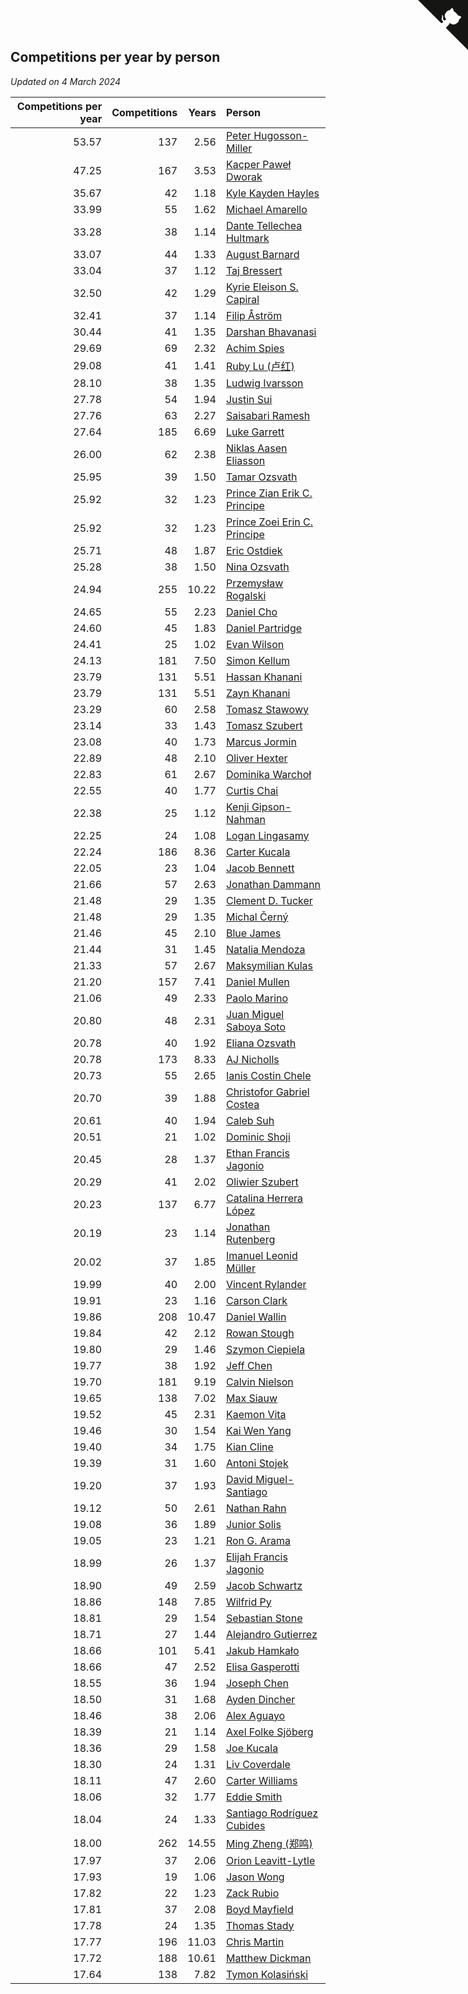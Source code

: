 ## Competitions per year by person

*Updated on  4 March 2024*

| Competitions per year | Competitions | Years | Person |
| ---: | ---: | ---: | :--- |
| 53.57 | 137 | 2.56 | [Peter Hugosson-Miller](https://www.worldcubeassociation.org/persons/2021HUGO01) |
| 47.25 | 167 | 3.53 | [Kacper Paweł Dworak](https://www.worldcubeassociation.org/persons/2020DWOR01) |
| 35.67 | 42 | 1.18 | [Kyle Kayden Hayles](https://www.worldcubeassociation.org/persons/2022HAYL02) |
| 33.99 | 55 | 1.62 | [Michael Amarello](https://www.worldcubeassociation.org/persons/2022AMAR09) |
| 33.28 | 38 | 1.14 | [Dante Tellechea Hultmark](https://www.worldcubeassociation.org/persons/2023HULT01) |
| 33.07 | 44 | 1.33 | [August Barnard](https://www.worldcubeassociation.org/persons/2022BARN21) |
| 33.04 | 37 | 1.12 | [Taj Bressert](https://www.worldcubeassociation.org/persons/2023BRES01) |
| 32.50 | 42 | 1.29 | [Kyrie Eleison S. Capiral](https://www.worldcubeassociation.org/persons/2022CAPI02) |
| 32.41 | 37 | 1.14 | [Filip Åström](https://www.worldcubeassociation.org/persons/2023ASTR01) |
| 30.44 | 41 | 1.35 | [Darshan Bhavanasi](https://www.worldcubeassociation.org/persons/2022BHAV01) |
| 29.69 | 69 | 2.32 | [Achim Spies](https://www.worldcubeassociation.org/persons/2021SPIE01) |
| 29.08 | 41 | 1.41 | [Ruby Lu (卢红)](https://www.worldcubeassociation.org/persons/2022LURU01) |
| 28.10 | 38 | 1.35 | [Ludwig Ivarsson](https://www.worldcubeassociation.org/persons/2022IVAR01) |
| 27.78 | 54 | 1.94 | [Justin Sui](https://www.worldcubeassociation.org/persons/2022SUIJ01) |
| 27.76 | 63 | 2.27 | [Saisabari Ramesh](https://www.worldcubeassociation.org/persons/2021RAME01) |
| 27.64 | 185 | 6.69 | [Luke Garrett](https://www.worldcubeassociation.org/persons/2017GARR05) |
| 26.00 | 62 | 2.38 | [Niklas Aasen Eliasson](https://www.worldcubeassociation.org/persons/2021ELIA01) |
| 25.95 | 39 | 1.50 | [Tamar Ozsvath](https://www.worldcubeassociation.org/persons/2022OZSV04) |
| 25.92 | 32 | 1.23 | [Prince Zian Erik C. Principe](https://www.worldcubeassociation.org/persons/2022PRIN08) |
| 25.92 | 32 | 1.23 | [Prince Zoei Erin C. Principe](https://www.worldcubeassociation.org/persons/2022PRIN09) |
| 25.71 | 48 | 1.87 | [Eric Ostdiek](https://www.worldcubeassociation.org/persons/2022OSTD01) |
| 25.28 | 38 | 1.50 | [Nina Ozsvath](https://www.worldcubeassociation.org/persons/2022OZSV03) |
| 24.94 | 255 | 10.22 | [Przemysław Rogalski](https://www.worldcubeassociation.org/persons/2013ROGA02) |
| 24.65 | 55 | 2.23 | [Daniel Cho](https://www.worldcubeassociation.org/persons/2021CHOD01) |
| 24.60 | 45 | 1.83 | [Daniel Partridge](https://www.worldcubeassociation.org/persons/2022PART02) |
| 24.41 | 25 | 1.02 | [Evan Wilson](https://www.worldcubeassociation.org/persons/2023WILS11) |
| 24.13 | 181 | 7.50 | [Simon Kellum](https://www.worldcubeassociation.org/persons/2016KELL12) |
| 23.79 | 131 | 5.51 | [Hassan Khanani](https://www.worldcubeassociation.org/persons/2018KHAN26) |
| 23.79 | 131 | 5.51 | [Zayn Khanani](https://www.worldcubeassociation.org/persons/2018KHAN28) |
| 23.29 | 60 | 2.58 | [Tomasz Stawowy](https://www.worldcubeassociation.org/persons/2021STAW01) |
| 23.14 | 33 | 1.43 | [Tomasz Szubert](https://www.worldcubeassociation.org/persons/2022SZUB02) |
| 23.08 | 40 | 1.73 | [Marcus Jormin](https://www.worldcubeassociation.org/persons/2022JORM01) |
| 22.89 | 48 | 2.10 | [Oliver Hexter](https://www.worldcubeassociation.org/persons/2022HEXT01) |
| 22.83 | 61 | 2.67 | [Dominika Warchoł](https://www.worldcubeassociation.org/persons/2021WARC01) |
| 22.55 | 40 | 1.77 | [Curtis Chai](https://www.worldcubeassociation.org/persons/2022CHAI02) |
| 22.38 | 25 | 1.12 | [Kenji Gipson-Nahman](https://www.worldcubeassociation.org/persons/2023GIPS01) |
| 22.25 | 24 | 1.08 | [Logan Lingasamy](https://www.worldcubeassociation.org/persons/2023LING02) |
| 22.24 | 186 | 8.36 | [Carter Kucala](https://www.worldcubeassociation.org/persons/2015KUCA01) |
| 22.05 | 23 | 1.04 | [Jacob Bennett](https://www.worldcubeassociation.org/persons/2023BENN04) |
| 21.66 | 57 | 2.63 | [Jonathan Dammann](https://www.worldcubeassociation.org/persons/2021DAMM01) |
| 21.48 | 29 | 1.35 | [Clement D. Tucker](https://www.worldcubeassociation.org/persons/2022TUCK09) |
| 21.48 | 29 | 1.35 | [Michal Černý](https://www.worldcubeassociation.org/persons/2022CERN03) |
| 21.46 | 45 | 2.10 | [Blue James](https://www.worldcubeassociation.org/persons/2022JAME01) |
| 21.44 | 31 | 1.45 | [Natalia Mendoza](https://www.worldcubeassociation.org/persons/2022MEND24) |
| 21.33 | 57 | 2.67 | [Maksymilian Kulas](https://www.worldcubeassociation.org/persons/2021KULA02) |
| 21.20 | 157 | 7.41 | [Daniel Mullen](https://www.worldcubeassociation.org/persons/2016MULL04) |
| 21.06 | 49 | 2.33 | [Paolo Marino](https://www.worldcubeassociation.org/persons/2021MARI04) |
| 20.80 | 48 | 2.31 | [Juan Miguel Saboya Soto](https://www.worldcubeassociation.org/persons/2021SOTO01) |
| 20.78 | 40 | 1.92 | [Eliana Ozsvath](https://www.worldcubeassociation.org/persons/2022OZSV01) |
| 20.78 | 173 | 8.33 | [AJ Nicholls](https://www.worldcubeassociation.org/persons/2015NICH04) |
| 20.73 | 55 | 2.65 | [Ianis Costin Chele](https://www.worldcubeassociation.org/persons/2021CHEL01) |
| 20.70 | 39 | 1.88 | [Christofor Gabriel Costea](https://www.worldcubeassociation.org/persons/2022COST03) |
| 20.61 | 40 | 1.94 | [Caleb Suh](https://www.worldcubeassociation.org/persons/2022SUHC01) |
| 20.51 | 21 | 1.02 | [Dominic Shoji](https://www.worldcubeassociation.org/persons/2023SHOJ01) |
| 20.45 | 28 | 1.37 | [Ethan Francis Jagonio](https://www.worldcubeassociation.org/persons/2022JAGO03) |
| 20.29 | 41 | 2.02 | [Oliwier Szubert](https://www.worldcubeassociation.org/persons/2022SZUB01) |
| 20.23 | 137 | 6.77 | [Catalina Herrera López](https://www.worldcubeassociation.org/persons/2017LOPE31) |
| 20.19 | 23 | 1.14 | [Jonathan Rutenberg](https://www.worldcubeassociation.org/persons/2023RUTE01) |
| 20.02 | 37 | 1.85 | [Imanuel Leonid Müller](https://www.worldcubeassociation.org/persons/2022MULL02) |
| 19.99 | 40 | 2.00 | [Vincent Rylander](https://www.worldcubeassociation.org/persons/2022RYLA01) |
| 19.91 | 23 | 1.16 | [Carson Clark](https://www.worldcubeassociation.org/persons/2023CLAR02) |
| 19.86 | 208 | 10.47 | [Daniel Wallin](https://www.worldcubeassociation.org/persons/2013WALL03) |
| 19.84 | 42 | 2.12 | [Rowan Stough](https://www.worldcubeassociation.org/persons/2022STOU01) |
| 19.80 | 29 | 1.46 | [Szymon Ciepiela](https://www.worldcubeassociation.org/persons/2022CIEP01) |
| 19.77 | 38 | 1.92 | [Jeff Chen](https://www.worldcubeassociation.org/persons/2022CHEN19) |
| 19.70 | 181 | 9.19 | [Calvin Nielson](https://www.worldcubeassociation.org/persons/2014NIEL03) |
| 19.65 | 138 | 7.02 | [Max Siauw](https://www.worldcubeassociation.org/persons/2017SIAU02) |
| 19.52 | 45 | 2.31 | [Kaemon Vita](https://www.worldcubeassociation.org/persons/2021VITA01) |
| 19.46 | 30 | 1.54 | [Kai Wen Yang](https://www.worldcubeassociation.org/persons/2022YANG19) |
| 19.40 | 34 | 1.75 | [Kian Cline](https://www.worldcubeassociation.org/persons/2022CLIN01) |
| 19.39 | 31 | 1.60 | [Antoni Stojek](https://www.worldcubeassociation.org/persons/2022STOJ03) |
| 19.20 | 37 | 1.93 | [David Miguel-Santiago](https://www.worldcubeassociation.org/persons/2022MIGU02) |
| 19.12 | 50 | 2.61 | [Nathan Rahn](https://www.worldcubeassociation.org/persons/2021RAHN01) |
| 19.08 | 36 | 1.89 | [Junior Solis](https://www.worldcubeassociation.org/persons/2022SOLI03) |
| 19.05 | 23 | 1.21 | [Ron G. Arama](https://www.worldcubeassociation.org/persons/2022ARAM01) |
| 18.99 | 26 | 1.37 | [Elijah Francis Jagonio](https://www.worldcubeassociation.org/persons/2022JAGO02) |
| 18.90 | 49 | 2.59 | [Jacob Schwartz](https://www.worldcubeassociation.org/persons/2021SCHW01) |
| 18.86 | 148 | 7.85 | [Wilfrid Py](https://www.worldcubeassociation.org/persons/2016PYWI01) |
| 18.81 | 29 | 1.54 | [Sebastian Stone](https://www.worldcubeassociation.org/persons/2022STON09) |
| 18.71 | 27 | 1.44 | [Alejandro Gutierrez](https://www.worldcubeassociation.org/persons/2022GUTI09) |
| 18.66 | 101 | 5.41 | [Jakub Hamkało](https://www.worldcubeassociation.org/persons/2018HAMK01) |
| 18.66 | 47 | 2.52 | [Elisa Gasperotti](https://www.worldcubeassociation.org/persons/2021GASP01) |
| 18.55 | 36 | 1.94 | [Joseph Chen](https://www.worldcubeassociation.org/persons/2022CHEN16) |
| 18.50 | 31 | 1.68 | [Ayden Dincher](https://www.worldcubeassociation.org/persons/2022DINC01) |
| 18.46 | 38 | 2.06 | [Alex Aguayo](https://www.worldcubeassociation.org/persons/2022AGUA01) |
| 18.39 | 21 | 1.14 | [Axel Folke Sjöberg](https://www.worldcubeassociation.org/persons/2023SJOB01) |
| 18.36 | 29 | 1.58 | [Joe Kucala](https://www.worldcubeassociation.org/persons/2022KUCA01) |
| 18.30 | 24 | 1.31 | [Liv Coverdale](https://www.worldcubeassociation.org/persons/2022COVE02) |
| 18.11 | 47 | 2.60 | [Carter Williams](https://www.worldcubeassociation.org/persons/2021WILL06) |
| 18.06 | 32 | 1.77 | [Eddie Smith](https://www.worldcubeassociation.org/persons/2022SMIT20) |
| 18.04 | 24 | 1.33 | [Santiago Rodríguez Cubides](https://www.worldcubeassociation.org/persons/2022CUBI01) |
| 18.00 | 262 | 14.55 | [Ming Zheng (郑鸣)](https://www.worldcubeassociation.org/persons/2009ZHEN11) |
| 17.97 | 37 | 2.06 | [Orion Leavitt-Lytle](https://www.worldcubeassociation.org/persons/2022LEAV01) |
| 17.93 | 19 | 1.06 | [Jason Wong](https://www.worldcubeassociation.org/persons/2023WONG17) |
| 17.82 | 22 | 1.23 | [Zack Rubio](https://www.worldcubeassociation.org/persons/2022RUBI10) |
| 17.81 | 37 | 2.08 | [Boyd Mayfield](https://www.worldcubeassociation.org/persons/2022MAYF01) |
| 17.78 | 24 | 1.35 | [Thomas Stady](https://www.worldcubeassociation.org/persons/2022STAD01) |
| 17.77 | 196 | 11.03 | [Chris Martin](https://www.worldcubeassociation.org/persons/2013MART03) |
| 17.72 | 188 | 10.61 | [Matthew Dickman](https://www.worldcubeassociation.org/persons/2013DICK01) |
| 17.64 | 138 | 7.82 | [Tymon Kolasiński](https://www.worldcubeassociation.org/persons/2016KOLA02) |


<a href="https://github.com/jonatanklosko/wca_statistics" class="github-corner" aria-label="View source on Github"><svg width="80" height="80" viewBox="0 0 250 250" style="fill:#151513; color:#fff; position: absolute; top: 0; border: 0; right: 0;" aria-hidden="true"><path d="M0,0 L115,115 L130,115 L142,142 L250,250 L250,0 Z"></path><path d="M128.3,109.0 C113.8,99.7 119.0,89.6 119.0,89.6 C122.0,82.7 120.5,78.6 120.5,78.6 C119.2,72.0 123.4,76.3 123.4,76.3 C127.3,80.9 125.5,87.3 125.5,87.3 C122.9,97.6 130.6,101.9 134.4,103.2" fill="currentColor" style="transform-origin: 130px 106px;" class="octo-arm"></path><path d="M115.0,115.0 C114.9,115.1 118.7,116.5 119.8,115.4 L133.7,101.6 C136.9,99.2 139.9,98.4 142.2,98.6 C133.8,88.0 127.5,74.4 143.8,58.0 C148.5,53.4 154.0,51.2 159.7,51.0 C160.3,49.4 163.2,43.6 171.4,40.1 C171.4,40.1 176.1,42.5 178.8,56.2 C183.1,58.6 187.2,61.8 190.9,65.4 C194.5,69.0 197.7,73.2 200.1,77.6 C213.8,80.2 216.3,84.9 216.3,84.9 C212.7,93.1 206.9,96.0 205.4,96.6 C205.1,102.4 203.0,107.8 198.3,112.5 C181.9,128.9 168.3,122.5 157.7,114.1 C157.9,116.9 156.7,120.9 152.7,124.9 L141.0,136.5 C139.8,137.7 141.6,141.9 141.8,141.8 Z" fill="currentColor" class="octo-body"></path></svg></a><style>.github-corner:hover .octo-arm{animation:octocat-wave 560ms ease-in-out}@keyframes octocat-wave{0%,100%{transform:rotate(0)}20%,60%{transform:rotate(-25deg)}40%,80%{transform:rotate(10deg)}}@media (max-width:500px){.github-corner:hover .octo-arm{animation:none}.github-corner .octo-arm{animation:octocat-wave 560ms ease-in-out}}</style>

